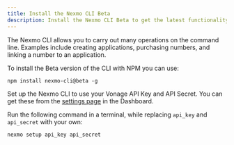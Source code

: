 ```yaml
---
title: Install the Nexmo CLI Beta
description: Install the Nexmo CLI Beta to get the latest functionality
---
```


The Nexmo CLI allows you to carry out many operations on the command line. Examples include creating applications, purchasing numbers, and linking a number to an application.

To install the Beta version of the CLI with NPM you can use:

``` shell
npm install nexmo-cli@beta -g
```

Set up the Nexmo CLI to use your Vonage API Key and API Secret. You can get these from the [settings page](https://dashboard.nexmo.com/settings) in the Dashboard.

Run the following command in a terminal, while replacing `api_key` and `api_secret` with your own:

```bash
nexmo setup api_key api_secret
```